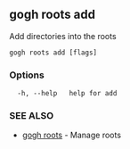 ## gogh roots add

Add directories into the roots

```
gogh roots add [flags]
```

### Options

```
  -h, --help   help for add
```

### SEE ALSO

* [gogh roots](gogh_roots.md)	 - Manage roots

